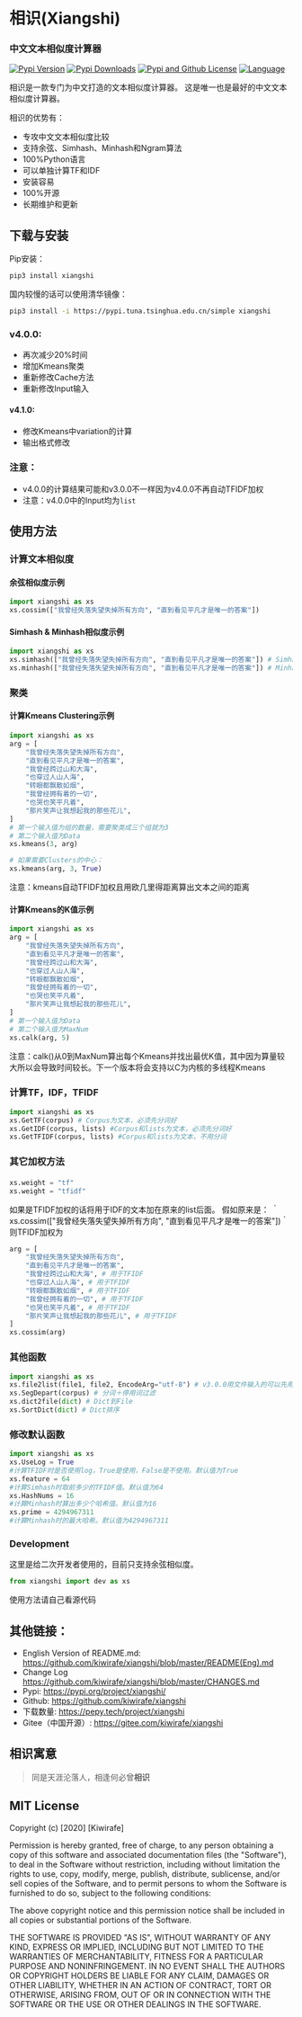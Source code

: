 # 相识(Xiangshi)

### 中文文本相似度计算器
[![Pypi Version](https://img.shields.io/pypi/v/xiangshi?label=Pypi%20Version)](https://img.shields.io/pypi/v/xiangshi)
[![Pypi Downloads](https://static.pepy.tech/personalized-badge/xiangshi?period=total&units=international_system&left_color=grey&right_color=blue&left_text=Pypi%20Downloads)](https://pepy.tech/project/xiangshi)
[![Pypi and Github License](https://img.shields.io/pypi/l/xiangshi?label=Pypi%20and%20Github%20License)](https://img.shields.io/github/license/kiwirafe/xiangshi)
[![Language](https://img.shields.io/github/languages/top/kiwirafe/xiangshi)](https://github.com/kiwirafe/xiangshi)

相识是一款专门为中文打造的文本相似度计算器。
这是唯一也是最好的中文文本相似度计算器。

相识的优势有：
  - 专攻中文文本相似度比较
  - 支持余弦、Simhash、Minhash和Ngram算法
  - 100%Python语言
  - 可以单独计算TF和IDF
  - 安装容易
  - 100%开源
  - 长期维护和更新

## 下载与安装
Pip安装：
```sh
pip3 install xiangshi
```
国内较慢的话可以使用清华镜像：
```sh
pip3 install -i https://pypi.tuna.tsinghua.edu.cn/simple xiangshi
```

### v4.0.0:
  - 再次减少20%时间
  - 增加Kmeans聚类
  - 重新修改Cache方法
  - 重新修改Input输入
#### v4.1.0:
  - 修改Kmeans中variation的计算
  - 输出格式修改

### 注意：
  - v4.0.0的计算结果可能和v3.0.0不一样因为v4.0.0不再自动TFIDF加权
  - 注意：v4.0.0中的Input均为`list`

## 使用方法
### 计算文本相似度

#### 余弦相似度示例
```python
import xiangshi as xs
xs.cossim(["我曾经失落失望失掉所有方向", "直到看见平凡才是唯一的答案"])
```
#### Simhash & Minhash相似度示例
```python
import xiangshi as xs
xs.simhash(["我曾经失落失望失掉所有方向", "直到看见平凡才是唯一的答案"]) # Simhash
xs.minhash(["我曾经失落失望失掉所有方向", "直到看见平凡才是唯一的答案"]) # Minhash
```

### 聚类
#### 计算Kmeans Clustering示例
```python
import xiangshi as xs
arg = [
    "我曾经失落失望失掉所有方向", 
    "直到看见平凡才是唯一的答案", 
    "我曾经跨过山和大海", 
    "也穿过人山人海", 
    "转眼都飘散如烟",
    "我曾经拥有着的一切", 
    "也哭也笑平凡着",
    "那片笑声让我想起我的那些花儿",
]
# 第一个输入值为组的数量，需要聚类成三个组就为3
# 第二个输入值为Data
xs.kmeans(3, arg) 

# 如果需要Clusters的中心：
xs.kmeans(arg, 3, True) 
```
注意：kmeans自动TFIDF加权且用欧几里得距离算出文本之间的距离


#### 计算Kmeans的K值示例
```python
import xiangshi as xs
arg = [
    "我曾经失落失望失掉所有方向", 
    "直到看见平凡才是唯一的答案", 
    "我曾经跨过山和大海", 
    "也穿过人山人海", 
    "转眼都飘散如烟",
    "我曾经拥有着的一切", 
    "也哭也笑平凡着",
    "那片笑声让我想起我的那些花儿",
]
# 第一个输入值为Data
# 第二个输入值为MaxNum
xs.calk(arg, 5) 
```
注意：calk()从0到MaxNum算出每个Kmeans并找出最优K值，其中因为算量较大所以会导致时间较长。下一个版本将会支持以C为内核的多线程Kmeans

### 计算TF，IDF，TFIDF
```python
import xiangshi as xs
xs.GetTF(corpus) # Corpus为文本，必须先分词好
xs.GetIDF(corpus, lists) #Corpus和lists为文本，必须先分词好
xs.GetTFIDF(corpus, lists) #Corpus和lists为文本，不用分词
```

### 其它加权方法
#### 
```python
xs.weight = "tf"
xs.weight = "tfidf"
```
如果是TFIDF加权的话将用于IDF的文本加在原来的list后面。
假如原来是：
｀xs.cossim(["我曾经失落失望失掉所有方向", "直到看见平凡才是唯一的答案"])｀
则TFIDF加权为
```python
arg = [
    "我曾经失落失望失掉所有方向", 
    "直到看见平凡才是唯一的答案", 
    "我曾经跨过山和大海", # 用于TFIDF
    "也穿过人山人海", # 用于TFIDF
    "转眼都飘散如烟", # 用于TFIDF
    "我曾经拥有着的一切", # 用于TFIDF
    "也哭也笑平凡着", # 用于TFIDF
    "那片笑声让我想起我的那些花儿", # 用于TFIDF
]
xs.cossim(arg)
```

### 其他函数
```python
import xiangshi as xs
xs.file2list(file1, file2, EncodeArg="utf-8") # v3.0.0用文件输入的可以先用这个转为list再进行文本相似度计算
xs.SegDepart(corpus) # 分词＋停用词过滤
xs.dict2file(dict) # Dict到File
xs.SortDict(dict) # Dict排序
```

### 修改默认函数
```python
import xiangshi as xs
xs.UseLog = True
#计算TFIDF时是否使用log，True是使用，False是不使用。默认值为True
xs.feature = 64
#计算Simhash时取前多少的TFIDF值。默认值为64
xs.HashNums = 16
#计算Minhash时算出多少个哈希值。默认值为16
xs.prime = 4294967311
#计算Minhash时的最大哈希。默认值为4294967311
```

### Development
这里是给二次开发者使用的，目前只支持余弦相似度。
```python
from xiangshi import dev as xs
```
使用方法请自己看源代码

## 其他链接：
  - English Version of README.md:
  https://github.com/kiwirafe/xiangshi/blob/master/README(Eng).md
  - Change Log
  https://github.com/kiwirafe/xiangshi/blob/master/CHANGES.md
  - Pypi: 
  https://pypi.org/project/xiangshi/
  - Github:
  https://github.com/kiwirafe/xiangshi
  - 下载数量:
  https://pepy.tech/project/xiangshi
  - Gitee（中国开源）:
  https://gitee.com/kiwirafe/xiangshi

## 相识寓意
>同是天涯沦落人，相逢何必曾**相识**

## MIT License
Copyright (c) [2020] [Kiwirafe]

Permission is hereby granted, free of charge, to any person obtaining a copy
of this software and associated documentation files (the "Software"), to deal
in the Software without restriction, including without limitation the rights
to use, copy, modify, merge, publish, distribute, sublicense, and/or sell
copies of the Software, and to permit persons to whom the Software is
furnished to do so, subject to the following conditions:

The above copyright notice and this permission notice shall be included in all
copies or substantial portions of the Software.

THE SOFTWARE IS PROVIDED "AS IS", WITHOUT WARRANTY OF ANY KIND, EXPRESS OR
IMPLIED, INCLUDING BUT NOT LIMITED TO THE WARRANTIES OF MERCHANTABILITY,
FITNESS FOR A PARTICULAR PURPOSE AND NONINFRINGEMENT. IN NO EVENT SHALL THE
AUTHORS OR COPYRIGHT HOLDERS BE LIABLE FOR ANY CLAIM, DAMAGES OR OTHER
LIABILITY, WHETHER IN AN ACTION OF CONTRACT, TORT OR OTHERWISE, ARISING FROM,
OUT OF OR IN CONNECTION WITH THE SOFTWARE OR THE USE OR OTHER DEALINGS IN THE
SOFTWARE.